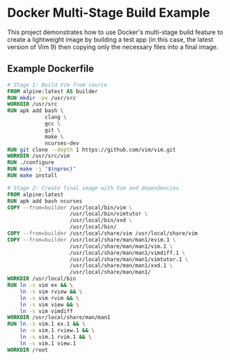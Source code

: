 # Docker Multi-Stage Build Example

This project demonstrates how to use Docker's multi-stage build feature to create a lightweight image by building a test app (in this case, the latest version of Vim 9) then copying only the necessary files into a final image.

## Example Dockerfile

```dockerfile
# Stage 1: Build Vim from source
FROM alpine:latest AS builder
RUN mkdir -pv /usr/src
WORKDIR /usr/src
RUN apk add bash \
            clang \
            gcc \
            git \
            make \
            ncurses-dev
RUN git clone --depth 1 https://github.com/vim/vim.git
WORKDIR /usr/src/vim
RUN ./configure
RUN make -j "$(nproc)"
RUN make install

# Stage 2: Create final image with Vim and dependencies
FROM alpine:latest
RUN apk add bash ncurses
COPY --from=builder /usr/local/bin/vim \
                    /usr/local/bin/vimtutor \
                    /usr/local/bin/xxd \
                    /usr/local/bin/
COPY --from=builder /usr/local/share/vim /usr/local/share/vim
COPY --from=builder /usr/local/share/man/man1/evim.1 \
                    /usr/local/share/man/man1/vim.1 \
                    /usr/local/share/man/man1/vimdiff.1 \
                    /usr/local/share/man/man1/vimtutor.1 \
                    /usr/local/share/man/man1/xxd.1 \
                    /usr/local/share/man/man1/
WORKDIR /usr/local/bin
RUN ln -s vim ex && \
    ln -s vim rview && \
    ln -s vim rvim && \
    ln -s vim view && \
    ln -s vim vimdiff
WORKDIR /usr/local/share/man/man1
RUN ln -s vim.1 ex.1 && \
    ln -s vim.1 rview.1 && \
    ln -s vim.1 rvim.1 && \
    ln -s vim.1 view.1
WORKDIR /root
```
